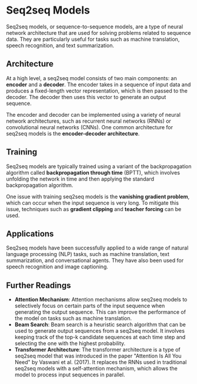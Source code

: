 # Seq2seq Models

Seq2seq models, or sequence-to-sequence models, are a type of neural network architecture that are used for solving problems related to sequence data. They are particularly useful for tasks such as machine translation, speech recognition, and text summarization.

## Architecture

At a high level, a seq2seq model consists of two main components: an **encoder** and a **decoder**. The encoder takes in a sequence of input data and produces a fixed-length vector representation, which is then passed to the decoder. The decoder then uses this vector to generate an output sequence.

The encoder and decoder can be implemented using a variety of neural network architectures, such as recurrent neural networks (RNNs) or convolutional neural networks (CNNs). One common architecture for seq2seq models is the **encoder-decoder architecture**.

## Training

Seq2seq models are typically trained using a variant of the backpropagation algorithm called **backpropagation through time** (BPTT), which involves unfolding the network in time and then applying the standard backpropagation algorithm.

One issue with training seq2seq models is the **vanishing gradient problem**, which can occur when the input sequence is very long. To mitigate this issue, techniques such as **gradient clipping** and **teacher forcing** can be used.

## Applications

Seq2seq models have been successfully applied to a wide range of natural language processing (NLP) tasks, such as machine translation, text summarization, and conversational agents. They have also been used for speech recognition and image captioning.

## Further Readings

- **Attention Mechanism**: Attention mechanisms allow seq2seq models to selectively focus on certain parts of the input sequence when generating the output sequence. This can improve the performance of the model on tasks such as machine translation.
- **Beam Search**: Beam search is a heuristic search algorithm that can be used to generate output sequences from a seq2seq model. It involves keeping track of the top-k candidate sequences at each time step and selecting the one with the highest probability.
- **Transformer Architecture**: The transformer architecture is a type of seq2seq model that was introduced in the paper "Attention Is All You Need" by Vaswani et al. (2017). It replaces the RNNs used in traditional seq2seq models with a self-attention mechanism, which allows the model to process input sequences in parallel.
